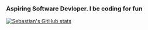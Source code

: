 ### Aspiring Software Devloper. I be coding for fun


[![Sebastian's GitHub stats](https://github-readme-stats.vercel.app/api?username=sebastian-joseph)](https://github.com/anuraghazra/github-readme-stats)

